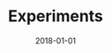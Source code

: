 ---
title: "Experiments"
date: 2018-01-01
description: "A collection of recent web experiments showcasing animations created using three.js, WebGL and SCSS / CSS."
comments: false
---